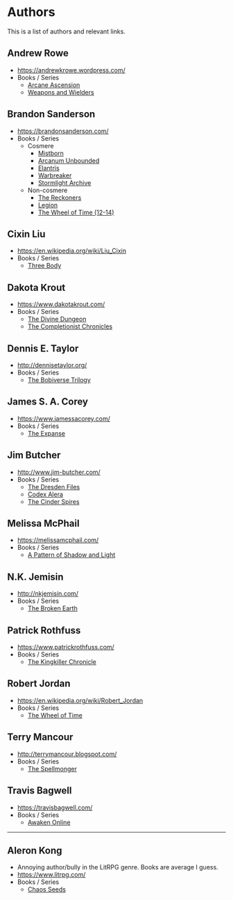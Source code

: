 # Authors

This is a list of authors and relevant links.

## Andrew Rowe

- https://andrewkrowe.wordpress.com/
- Books / Series
  - [Arcane Ascension](./fiction/fantasy/arcane-ascension.md)
  - [Weapons and Wielders](./fiction/fantasy/weapons-and-wielders.md)

## Brandon Sanderson

- https://brandonsanderson.com/
- Books / Series
  - Cosmere
    - [Mistborn](./fiction/fantasy/mistborn.md)
    - [Arcanum Unbounded](./fiction/fantasy/arcanum-unbounded.md)
    - [Elantris](./fiction/fantasy/elantris.md)
    - [Warbreaker](./fiction/fantasy/warbreaker.md)
    - [Stormlight Archive](./fiction/fantasy/stormlight-archive.md)
  - Non-cosmere
    - [The Reckoners](./fiction/fantasy/reckoners.md)
    - [Legion](./fiction/fantasy/legion.md)
    - [The Wheel of Time (12-14)](./fiction/fantasy/wheel-of-time.md)

## Cixin Liu

- https://en.wikipedia.org/wiki/Liu_Cixin
- Books / Series
  - [Three Body](./fiction/sci-fi/three-body.md)

## Dakota Krout

- https://www.dakotakrout.com/
- Books / Series
  - [The Divine Dungeon](./fiction/fantasy/lit-rpg/divine-dungeon.md)
  - [The Completionist Chronicles](./fiction/fantasy/lit-rpg/completionist-chronicles.md)

## Dennis E. Taylor

- http://dennisetaylor.org/
- Books / Series
  - [The Bobiverse Trilogy](./fiction/sci-fi/bobiverse.md)

## James S. A. Corey

- https://www.jamessacorey.com/
- Books / Series
  - [The Expanse](./fiction/sci-fi/expanse.md)

## Jim Butcher

- http://www.jim-butcher.com/
- Books / Series
  - [The Dresden Files](./fiction/fantasy/dresden-files.md)
  - [Codex Alera](./fiction/fantasy/codex-alera.md)
  - [The Cinder Spires](./fiction/fantasy/cinder-spires.md)
  
## Melissa McPhail

- https://melissamcphail.com/
- Books / Series
  - [A Pattern of Shadow and Light](./fiction/fantasy/pattern-of-shadow-and-light.md)

## N.K. Jemisin

- http://nkjemisin.com/
- Books / Series
  - [The Broken Earth](./fiction/fantasy/broken-earth.md)

## Patrick Rothfuss

- https://www.patrickrothfuss.com/
- Books / Series
  - [The Kingkiller Chronicle](./fiction/fantasy/kingkiller-chronicle.md)

## Robert Jordan

- https://en.wikipedia.org/wiki/Robert_Jordan
- Books / Series
  - [The Wheel of Time](./fiction/fantasy/wheel-of-time.md)

## Terry Mancour

- http://terrymancour.blogspot.com/
- Books / Series
  - [The Spellmonger](./fiction/fantasy/spellmonger.md)
  
## Travis Bagwell

- https://travisbagwell.com/
- Books / Series
  - [Awaken Online](./fiction/fantasy/lit-rpg/awaken-online.md)

---

## Aleron Kong

- Annoying author/bully in the LitRPG genre. Books are average I guess.
- https://www.litrpg.com/
- Books / Series
  - [Chaos Seeds](./fiction/fantasy/lit-rpg/chaos-seeds.md)

